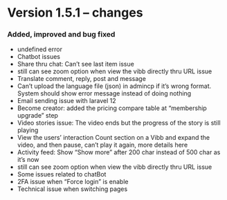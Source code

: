 # Version 1.5.1 – changes

### Added, improved and bug fixed
- undefined error
- Chatbot issues
- Share thru chat: Can’t see last item issue
- still can see zoom option when view the vibb directly thru URL issue
- Translate comment, reply, post and message
- Can’t upload the language file (json) in admincp if it’s wrong format. System should show error message instead of doing nothing
- Email sending issue with laravel 12
- Become creator: added the pricing compare table at “membership upgrade” step
- Video stories issue: The video ends but the progress of the story is still playing
- View the users’ interaction Count section on a Vibb and expand the video, and then pause, can’t play it again, more details here
- Activity feed: Show “Show more” after 200 char instead of 500 char as it’s now
- still can see zoom option when view the vibb directly thru URL issue
- Some issues related to chatBot
- 2FA issue when “Force login” is enable
- Technical issue when switching pages
